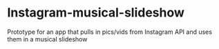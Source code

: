 Instagram-musical-slideshow
===========================

Prototype for an app that pulls in pics/vids from Instagram API and uses them in a musical slideshow
